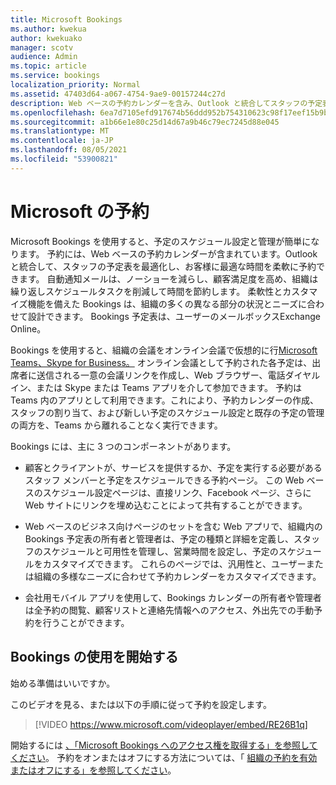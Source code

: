```yaml
---
title: Microsoft Bookings
ms.author: kwekua
author: kwekuako
manager: scotv
audience: Admin
ms.topic: article
ms.service: bookings
localization_priority: Normal
ms.assetid: 47403d64-a067-4754-9ae9-00157244c27d
description: Web ベースの予約カレンダーを含み、Outlook と統合してスタッフの予定表を最適化し、顧客に予定を柔軟に予約できる Microsoft Bookings アプリの概要を示します。
ms.openlocfilehash: 6ea7d7105efd917674b56ddd952b754310623c98f17eef15b9bad9b50841c353
ms.sourcegitcommit: a1b66e1e80c25d14d67a9b46c79ec7245d88e045
ms.translationtype: MT
ms.contentlocale: ja-JP
ms.lasthandoff: 08/05/2021
ms.locfileid: "53900821"
---
```

# <a name="microsoft-bookings"></a>Microsoft の予約

Microsoft Bookings を使用すると、予定のスケジュール設定と管理が簡単になります。 予約には、Web ベースの予約カレンダーが含まれています。Outlook と統合して、スタッフの予定表を最適化し、お客様に最適な時間を柔軟に予約できます。 自動通知メールは、ノーショーを減らし、顧客満足度を高め、組織は繰り返しスケジュールタスクを削減して時間を節約します。 柔軟性とカスタマイズ機能を備えた Bookings は、組織の多くの異なる部分の状況とニーズに合わせて設計できます。 Bookings 予定表は、ユーザーのメールボックスExchange Online。

Bookings を使用すると、組織の会議をオンライン会議で仮想的に行[Microsoft Teams、Skype for Business。](https://support.microsoft.com/office/overview-of-the-bookings-app-in-teams-7b8569e1-0c8a-444e-b712-d9968b05110b) オンライン会議として予約された各予定は、出席者に送信される一意の会議リンクを作成し、Web ブラウザー、電話ダイヤルイン、または Skype または Teams アプリを介して参加できます。 予約は Teams 内のアプリとして利用できます。これにより、予約カレンダーの作成、スタッフの割り当て、および新しい予定のスケジュール設定と既存の予定の管理の両方を、Teams から離れることなく実行できます。

Bookings には、主に 3 つのコンポーネントがあります。

- 顧客とクライアントが、サービスを提供するか、予定を実行する必要があるスタッフ メンバーと予定をスケジュールできる予約ページ。 この Web ベースのスケジュール設定ページは、直接リンク、Facebook ページ、さらに Web サイトにリンクを埋め込むことによって共有することができます。

- Web ベースのビジネス向けページのセットを含む Web アプリで、組織内の Bookings 予定表の所有者と管理者は、予定の種類と詳細を定義し、スタッフのスケジュールと可用性を管理し、営業時間を設定し、予定のスケジュールをカスタマイズできます。 これらのページでは、汎用性と、ユーザーまたは組織の多様なニーズに合わせて予約カレンダーをカスタマイズできます。

- 会社用モバイル アプリを使用して、Bookings カレンダーの所有者や管理者は全予約の閲覧、顧客リストと連絡先情報へのアクセス、外出先での手動予約を行うことができます。

## <a name="get-started-using-bookings"></a>Bookings の使用を開始する

始める準備はいいですか。

このビデオを見る、または以下の手順に従って予約を設定します。

> [!VIDEO https://www.microsoft.com/videoplayer/embed/RE26B1q]

開始するには [、「Microsoft Bookings へのアクセス権を取得する」を参照してください](get-access.md)。 予約をオンまたはオフにする方法については、「 [組織の予約を有効またはオフにする」を参照してください](turn-bookings-on-or-off.md)。